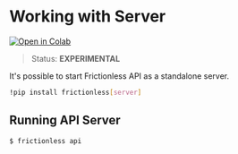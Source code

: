 # Working with Server

[![Open in Colab](https://colab.research.google.com/assets/colab-badge.svg)](https://colab.research.google.com/drive/1e_dwdiT5bpJlY2fWTQ40e7-B8tvMd4kv)



> Status: **EXPERIMENTAL**

It's possible to start Frictionless API as a standalone server.


```bash
!pip install frictionless[server]
```

## Running API Server

```bash
$ frictionless api
```